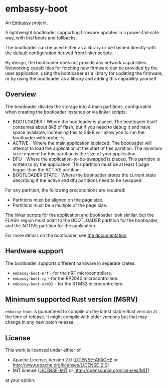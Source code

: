 # embassy-boot

An [Embassy](https://embassy.dev) project.

A lightweight bootloader supporting firmware updates in a power-fail-safe way, with trial boots and rollbacks.

The bootloader can be used either as a library or be flashed directly with the default configuration derived from linker scripts.

By design, the bootloader does not provide any network capabilities. Networking capabilities for fetching new firmware can be provided by the user application, using the bootloader as a library for updating the firmware, or by using the bootloader as a library and adding this capability yourself.

## Overview

The bootloader divides the storage into 4 main partitions, configurable when creating the bootloader instance or via linker scripts:

* BOOTLOADER - Where the bootloader is placed. The bootloader itself consumes about 8kB of flash, but if you need to debug it and have space available, increasing this to 24kB will allow you to run the bootloader with probe-rs.
* ACTIVE - Where the main application is placed. The bootloader will attempt to load the application at the start of this partition. The minimum size required for this partition is the size of your application.
* DFU - Where the application-to-be-swapped is placed. This partition is written to by the application. This partition must be at least 1 page bigger than the ACTIVE partition.
* BOOTLOADER STATE - Where the bootloader stores the current state describing if the active and dfu partitions need to be swapped. 

For any partition, the following preconditions are required:

* Partitions must be aligned on the page size.
* Partitions must be a multiple of the page size.

The linker scripts for the application and bootloader look similar, but the FLASH region must point to the BOOTLOADER partition for the bootloader, and the ACTIVE partition for the application.

For more details on the bootloader, see [the documentation](https://embassy.dev/book/dev/bootloader.html).

## Hardware support

The bootloader supports different hardware in separate crates:

* `embassy-boot-nrf` - for the nRF microcontrollers.
* `embassy-boot-rp` - for the RP2040 microcontrollers.
* `embassy-boot-stm32` - for the STM32 microcontrollers.


## Minimum supported Rust version (MSRV)

`embassy-boot` is guaranteed to compile on the latest stable Rust version at the time of release. It might compile with older versions but that may change in any new patch release.

## License

This work is licensed under either of

- Apache License, Version 2.0 ([LICENSE-APACHE](LICENSE-APACHE) or
  <http://www.apache.org/licenses/LICENSE-2.0>)
- MIT license ([LICENSE-MIT](LICENSE-MIT) or <http://opensource.org/licenses/MIT>)

at your option.
